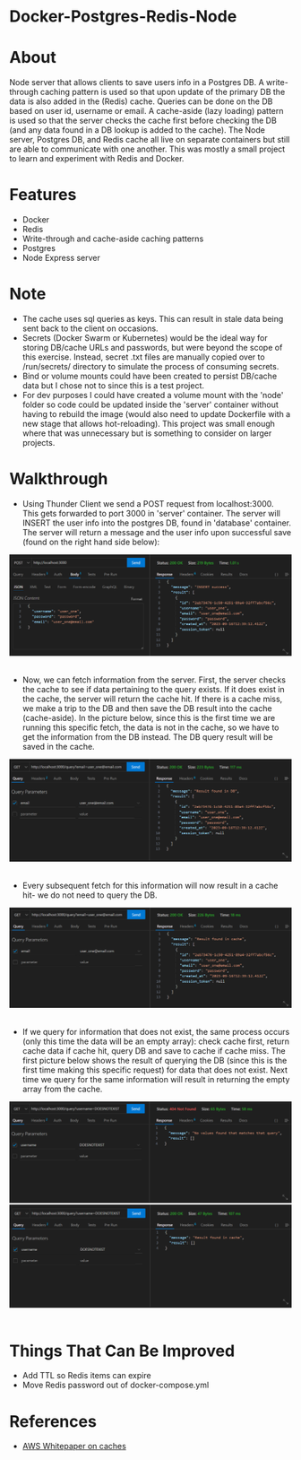 # Docker-Postgres-Redis-Node

# About

Node server that allows clients to save users info in a Postgres DB. A write-through caching pattern is used so that upon update of the primary DB the data is also added in the (Redis) cache. Queries can be done on the DB based on user id, username or email. A cache-aside (lazy loading) pattern is used so that the server checks the cache first before checking the DB (and any data found in a DB lookup is added to the cache). The Node server, Postgres DB, and Redis cache all live on separate containers but still are able to communicate with one another. This was mostly a small project to learn and experiment with Redis and Docker.

# Features

- Docker
- Redis
- Write-through and cache-aside caching patterns
- Postgres
- Node Express server

# Note

- The cache uses sql queries as keys. This can result in stale data being sent back to the client on occasions.
- Secrets (Docker Swarm or Kubernetes) would be the ideal way for storing DB/cache URLs and passwords, but were beyond the scope of this exercise. Instead, secret .txt files are manually copied over to /run/secrets/ directory to simulate the process of consuming secrets.
- Bind or volume mounts could have been created to persist DB/cache data but I chose not to since this is a test project.
- For dev purposes I could have created a volume mount with the 'node' folder so code could be updated inside the 'server' container without having to rebuild the image (would also need to update Dockerfile with a new stage that allows hot-reloading). This project was small enough where that was unnecessary but is something to consider on larger projects.

# Walkthrough

- Using Thunder Client we send a POST request from localhost:3000. This gets forwarded to port 3000 in 'server' container. The server will INSERT the user info into the postgres DB, found in 'database' container. The server will return a message and the user info upon successful save (found on the right hand side below):

![POST](./README_img/POST.png)
</br>
</br>

- Now, we can fetch information from the server. First, the server checks the cache to see if data pertaining to the query exists. If it does exist in the cache, the server will return the cache hit. If there is a cache miss, we make a trip to the DB and then save the DB result into the cache (cache-aside). In the picture below, since this is the first time we are running this specific fetch, the data is not in the cache, so we have to get the information from the DB instead. The DB query result will be saved in the cache.

![DB](./README_img/DB.png)
</br>
</br>

- Every subsequent fetch for this information will now result in a cache hit- we do not need to query the DB.

![CACHE](./README_img/CACHE.png)
</br>
</br>

- If we query for information that does not exist, the same process occurs (only this time the data will be an empty array): check cache first, return cache data if cache hit, query DB and save to cache if cache miss. The first picture below shows the result of querying the DB (since this is the first time making this specific request) for data that does not exist. Next time we query for the same information will result in returning the empty array from the cache.

![404](./README_img/404.png)
![404_CACHE](./README_img/404_CACHE.png)
</br>
</br>

# Things That Can Be Improved

- Add TTL so Redis items can expire
- Move Redis password out of docker-compose.yml

# References

- [AWS Whitepaper on caches](https://docs.aws.amazon.com/whitepapers/latest/database-caching-strategies-using-redis/welcome.html)
